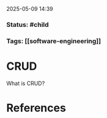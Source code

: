 2025-05-09 14:39

### Status:  #child

### Tags: [[software-engineering]]

# CRUD

What is CRUD?









# References









